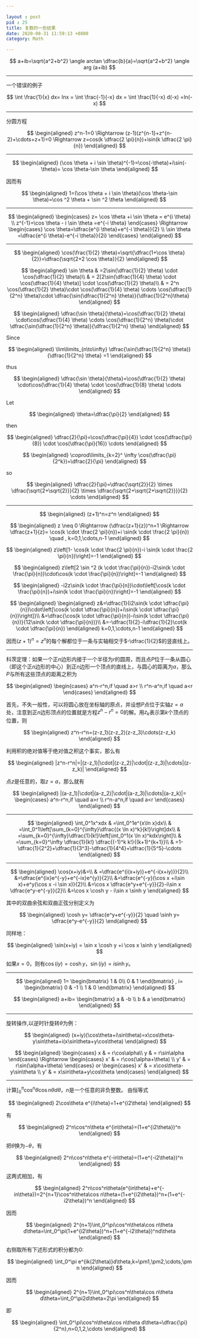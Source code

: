 ```yaml
---

layout : post
pid : 25
title: 复数的一些结果
date: 2020-08-31 11:59:13 +0800
category: Math

---
```



$$
a+ib=\sqrt{a^2+b^2} \angle arctan \dfrac{b}{a}=\sqrt{a^2+b^2} \angle arg (a+ib)
$$

---

一个错误的例子

$$
\int \frac{1}{x} dx= lnx = \int \frac{-1}{-x} dx = \int \frac{1}{-x} d(-x) =ln(-x)
$$

---

分圆方程

$$
\begin{aligned}
z^n-1=0 \Rightarrow (z-1)(z^{n-1}+z^{n-2}+\cdots+z+1)=0 \Rightarrow z=cos(k \dfrac{2 \pi}{n})+isin(k \dfrac{2 \pi}{n})
\end{aligned}
$$

---

$$
\begin{aligned}
(\cos \theta + i \sin \theta)^{-1}=\cos(-\theta)+i\sin(-\theta)= \cos \theta-\sin \theta
\end{aligned}
$$

因而有

$$
\begin{aligned}
1=(\cos \theta + i \sin \theta)(\cos \theta-\sin \theta)=\cos ^2 \theta + \sin ^2 \theta
\end{aligned}
$$

---

$$
\begin{aligned}
\begin{cases}
z= \cos \theta +i \sin \theta = e^{i \theta} \\
z^{-1}=\cos \theta - i \sin \theta =e^{-i \theta} 
\end{cases} 
\Rightarrow  
\begin{cases} 
\cos \theta=\dfrac{e^{i \theta}+e^{-i \theta}}{2} \\ 
\sin \theta =\dfrac{e^{i \theta}-e^{-i \theta}}{2i}  
\end{cases}
\end{aligned}
$$

---

$$
\begin{aligned}
\cos(\frac{1}{2} \theta)=\sqrt{\dfrac{1+\cos \theta}{2}}=\dfrac{\sqrt{2+2 \cos \theta}}{2}
\end{aligned}
$$

$$
\begin{aligned}
\sin \theta & =2\sin(\dfrac{1}{2} \theta) \cdot \cos(\dfrac{1}{2} \theta)\\
& = 2[2\sin(\dfrac{1}{4} \theta) \cdot \cos(\dfrac{1}{4} \theta)] \cdot \cos(\dfrac{1}{2} \theta)\\
& = 2^n \cos(\dfrac{1}{2} \theta)\cdot \cos(\dfrac{1}{4} \theta) \cdots \cos(\dfrac{1}{2^n} \theta)\cdot \dfrac{\sin(\dfrac{1}{2^n} \theta)}{\dfrac{1}{2^n}\theta}
\end{aligned}
$$

$$
\begin{aligned}
\dfrac{\sin \theta}{\theta}=\cos(\dfrac{1}{2} \theta) \cdot\cos(\dfrac{1}{4} \theta) \cdots \cos(\dfrac{1}{2^n} \theta)\cdot \dfrac{\sin(\dfrac{1}{2^n} \theta)}{\dfrac{1}{2^n} \theta}
\end{aligned}
$$

Since 

$$
\begin{aligned}
\lim\limits_{n\to\infty} \dfrac{\sin(\dfrac{1}{2^n} \theta)}{\dfrac{1}{2^n} \theta} =1
\end{aligned}
$$

thus

$$
\begin{aligned}
\dfrac{\sin \theta}{\theta}=\cos(\dfrac{1}{2} \theta) \cdot\cos(\dfrac{1}{4} \theta) \cdot \cos(\dfrac{1}{8} \theta) \cdots
\end{aligned}
$$

Let

$$
\begin{aligned}
\theta=\dfrac{\pi}{2}
\end{aligned}
$$

then

$$
\begin{aligned}
\dfrac{2}{\pi}=\cos(\dfrac{\pi}{4}) \cdot \cos(\dfrac{\pi}{8}) \cdot \cos(\dfrac{\pi}{16}) \cdots 
\end{aligned}
$$

$$
\begin{aligned}
\coprod\limits_{k=2}^ \infty \cos(\dfrac{\pi}{2^k})=\dfrac{2}{\pi}
\end{aligned}
$$

so

$$
\begin{aligned}
\dfrac{2}{\pi}=\dfrac{\sqrt{2}}{2} \times \dfrac{\sqrt{2+\sqrt{2}}}{2} \times \dfrac{\sqrt{2+\sqrt{2+\sqrt{2}}}}{2} \cdots
\end{aligned}
$$

---

$$
\begin{aligned}
(z+1)^n=z^n
\end{aligned}
$$

$$
\begin{aligned}
z \neq 0 \Rightarrow (\dfrac{z+1}{z})^n=1 \Rightarrow \dfrac{z+1}{z}= \cos(k \cdot \frac{2 \pi}{n})+i \sin(k \cdot \frac{2 \pi}{n}) \quad , k=0,1,\cdots,n-1
\end{aligned}
$$

$$
\begin{aligned}
z\left[1- \cos(k \cdot \frac{2 \pi}{n})-i \sin(k \cdot \frac{2 \pi}{n})\right]=-1
\end{aligned}
$$

$$
\begin{aligned}
z\left[2 \sin ^2 (k \cdot \frac{\pi}{n})-i2\sin(k \cdot \frac{\pi}{n})\cdot\cos(k \cdot \frac{\pi}{n})\right]=-1
\end{aligned}
$$

$$
\begin{aligned}
-i2z\sin(k \cdot \frac{\pi}{n})\cdot\left[\cos(k \cdot \frac{\pi}{n})+i\sin(k \cdot \frac{\pi}{n})\right]=-1
\end{aligned}
$$

$$
\begin{aligned}
\begin{aligned}
z&=\dfrac{1}{i2\sin(k \cdot \dfrac{\pi}{n})\cdot\left[\cos(k \cdot \dfrac{\pi}{n})+i\sin(k \cdot \dfrac{\pi}{n})\right]}\\
&=\dfrac{\cos(k \cdot \dfrac{\pi}{n})-i\sin(k \cdot \dfrac{\pi}{n})}{12\sin(k \cdot \dfrac{\pi}{n})}\\
&=-\dfrac{1}{2}-i\dfrac{1}{2}\cot(k \cdot \dfrac{\pi}{n})
\end{aligned}
k=0,1,\cdots,n-1
\end{aligned}
$$

因而$(z+1)^n=z^n$的每个解都位于一条与实轴相交于$-\dfrac{1}{2}$的竖直线上。


---

科茨定理：如果一个正$n$边形内接于一个半径为$r$的圆周，而且点$P$位于一条从圆心（即这个正$n$边形的中心）到正$n$边形一个顶点的直线上，与圆心的距离为$a$，那么$P$与所有这些顶点的距离之积为

$$
\begin{aligned}
\begin{cases}
a^n-r^n,if \quad a>r \\
r^n-a^n,if \quad a<r
\end{cases}
\end{aligned}
$$

首先，不失一般性，可以将圆心放在坐标轴的原点，并设想$P$点位于实轴$z=a$处，注意到正$n$边形顶点的位置就是方程$z^n-r^n=0$的解。用$z_k$表示第$k$个顶点的位置，则

$$
\begin{aligned}
z^n-r^n=(z-z_1)(z-z_2)(z-z_3)\cdots(z-z_k)
\end{aligned}
$$

利用积的绝对值等于绝对值之积这个事实，那么有

$$
\begin{aligned}
|z^n-r^n|=|(z-z_1)|\cdot|(z-z_2)|\cdot|(z-z_3)|\cdots|(z-z_k)|
\end{aligned}
$$

点$z$是任意的，取$z=a$，那么就有

$$
\begin{aligned}
|(a-z_1)|\cdot|(a-z_2)|\cdot|(a-z_3)|\cdots|(a-z_k)|=
\begin{cases}
a^n-r^n,if \quad a>r \\
r^n-a^n,if \quad a<r
\end{cases}
\end{aligned}
$$

---

$$
\begin{aligned}
\int_0^1x^xdx & =\int_0^1e^{x\ln x}dx\\
& =\int_0^1\left[\sum_{k=0}^{\infty}\dfrac{(x \ln x)^k}{k!}\right]dx\\
& =\sum_{k=0}^{\infty}\dfrac{1}{k!}\left[\int_0^1(x \ln x)^kdx\right]\\
& =\sum_{k=0}^\infty \dfrac{1}{k!} \dfrac{(-1)^k k!}{(k+1)^{k+1}}\\
& =1-\dfrac{1}{2^2}+\dfrac{1}{3^3}-\dfrac{1}{4^4}+\dfrac{1}{5^5}-\cdots
\end{aligned}
$$

---

$$
\begin{aligned}
\cos(x+iy)&=\\
& =\dfrac{e^{i(x+iy)}+e^{-i(x+iy)}}{2}\\
&=\dfrac{e^{ix}e^{-y}+e^{-ix}e^{y}}{2}\\
&=\dfrac{e^{-y}(\cos x +i\sin x)+e^y(\cos x -i \sin x)}{2}\\
&=\cos x \dfrac{e^y+e^{-y}}{2}-i\sin x \dfrac{e^y-e^{-y}}{2}\\
&=\cos x \cosh y - i\sin x \sinh y
\end{aligned}
$$

其中的双曲余弦和双曲正弦分别定义为

$$
\begin{aligned}
\cosh y= \dfrac{e^y+e^{-y}}{2} \quad \sinh y= \dfrac{e^y-e^{-y}}{2}
\end{aligned}
$$

同样地：

$$
\begin{aligned}
\sin(x+iy) = \sin x \cosh y +i \cos x \sinh y
\end{aligned}
$$

如果$x=0$，则有$\cos(iy)=\cosh y$，$\sin(iy)=i\sinh y$。

---

$$
\begin{aligned}
 1=
 \begin{bmatrix}
   1 & 0\\
   0 & 1
  \end{bmatrix}
  ,
  i=
   \begin{bmatrix}
   0 & -1  \\
   1 & 0
  \end{bmatrix}
  \end{aligned}
$$

$$
\begin{aligned}
a+ib=
 \begin{bmatrix}
   a & -b  \\
   b & a
  \end{bmatrix}
  \end{aligned}
$$

---

旋转操作,以逆时针旋转$\theta$为例：

$$
\begin{aligned}
(x+iy)(\cos\theta+i\sin\theta)=x\cos\theta-y\sin\theta+i(x\sin\theta+y\cos\theta)
\end{aligned}
$$

$$
\begin{aligned}
\begin{cases}
x & = r\cos\alpha\\
y & = r\sin\alpha 
\end{cases}
\Rightarrow
\begin{cases}
x' & = r\cos(\alpha+\theta) \\
y' & = r\sin(\alpha+\theta)
\end{cases}
or
\begin{cases}
x' & = x\cos\theta-y\sin\theta \\
y' & = x\sin\theta+y\cos\theta
\end{cases}
\end{aligned}
$$

---

计算$\int_0^\pi\cos^n\theta\cos n \theta d\theta$，$n$是一个任意的非负整数。
由恒等式

$$
\begin{aligned}
2\cos\theta e^{i\theta}=1+e^{i2\theta}
\end{aligned}
$$

有

$$
\begin{aligned}
2^n\cos^n\theta e^{in\theta}=(1+e^{i2\theta})^n
\end{aligned}
$$

把$\theta$换为$-\theta$，有

$$
\begin{aligned}
2^n\cos^n\theta e^{-in\theta}=(1+e^{-i2\theta})^n
\end{aligned}
$$

这两式相加，有

$$
\begin{aligned}
2^n\cos^n\theta(e^{in\theta}+e^{-in\theta})=2^{n+1}\cos^n\theta\cos n\theta=(1+e^{i2\theta})^n+(1+e^{-i2\theta})^n
\end{aligned}
$$

因而

$$
\begin{aligned}
2^{n+1}\int_0^\pi\cos^n\theta\cos n\theta d\theta=\int_0^\pi(1+e^{i2\theta})^n+(1+e^{-i2\theta})^nd\theta
\end{aligned}
$$

右侧取所有下述形式的积分都为$0$:

$$
\begin{aligned}
\int_0^\pi e^{ik(2\theta)}d\theta,k=\pm1,\pm2,\cdots,\pm n
\end{aligned}
$$

因而

$$
\begin{aligned}
2^{n+1}\int_0^\pi\cos^n\theta\cos n\theta d\theta=\int_0^\pi2d\theta=2\pi
\end{aligned}
$$

即

$$
\begin{aligned}
\int_0^\pi\cos^n\theta\cos n\theta d\theta=\dfrac{\pi}{2^n},n=0,1,2,\cdots
\end{aligned}
$$



